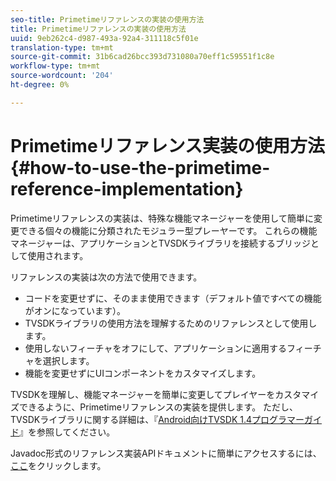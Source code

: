 ```yaml
---
seo-title: Primetimeリファレンスの実装の使用方法
title: Primetimeリファレンスの実装の使用方法
uuid: 9eb262c4-d987-493a-92a4-311118c5f01e
translation-type: tm+mt
source-git-commit: 31b6cad26bcc393d731080a70eff1c59551f1c8e
workflow-type: tm+mt
source-wordcount: '204'
ht-degree: 0%

---
```



# Primetimeリファレンス実装の使用方法{#how-to-use-the-primetime-reference-implementation}

Primetimeリファレンスの実装は、特殊な機能マネージャーを使用して簡単に変更できる個々の機能に分類されたモジュラー型プレーヤーです。 これらの機能マネージャーは、アプリケーションとTVSDKライブラリを接続するブリッジとして使用されます。

リファレンスの実装は次の方法で使用できます。

* コードを変更せずに、そのまま使用できます（デフォルト値ですべての機能がオンになっています）。
* TVSDKライブラリの使用方法を理解するためのリファレンスとして使用します。
* 使用しないフィーチャをオフにして、アプリケーションに適用するフィーチャを選択します。
* 機能を変更せずにUIコンポーネントをカスタマイズします。

TVSDKを理解し、機能マネージャーを簡単に変更してプレイヤーをカスタマイズできるように、Primetimeリファレンスの実装を提供します。 ただし、TVSDKライブラリに関する詳細は、『[Android向けTVSDK 1.4プログラマーガイド](https://helpx.adobe.com/content/dam/help/en/primetime/programming-guides/psdk_android.pdf)』を参照してください。

Javadoc形式のリファレンス実装APIドキュメントに簡単にアクセスするには、[ここ](https://help.adobe.com/en_US/primetime/api/reference_implementation/android/javadoc/index.html)をクリックします。
